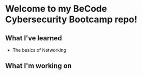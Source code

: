 # Welcome to my BeCode Cybersecurity Bootcamp repo!

## What I've learned

- The basics of Networking

## What I'm working on


